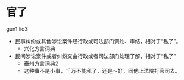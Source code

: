 # 官了
gun1 lio3
+ 民事纠纷或其他涉讼案件经行政或司法部门调处、审结，相对于“私了”。
  * 兴化方言词典
+ 民间涉讼案件或者纠纷交由行政或者司法部门处理了解，相对于“私了”
  * 泰州方言词典2
  - 这种事不是小事，千万不能私了，还是～好，同他上法院打官司去。

